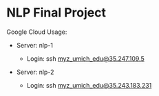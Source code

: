 # NLP Final Project

Google Cloud Usage:

* Server: nlp-1

  * Login: ssh myz_umich_edu@35.247.109.5
  

* Server: nlp-2

  * Login: ssh myz_umich_edu@35.243.183.231
  
